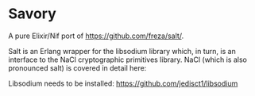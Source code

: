 Savory
======

A pure Elixir/Nif port of https://github.com/freza/salt/. 

Salt is an Erlang wrapper for the libsodium library which, in turn, is an interface to the NaCl cryptographic primitives library. NaCl (which is also pronounced salt) is covered in detail here: 


Libsodium needs to be installed: https://github.com/jedisct1/libsodium

